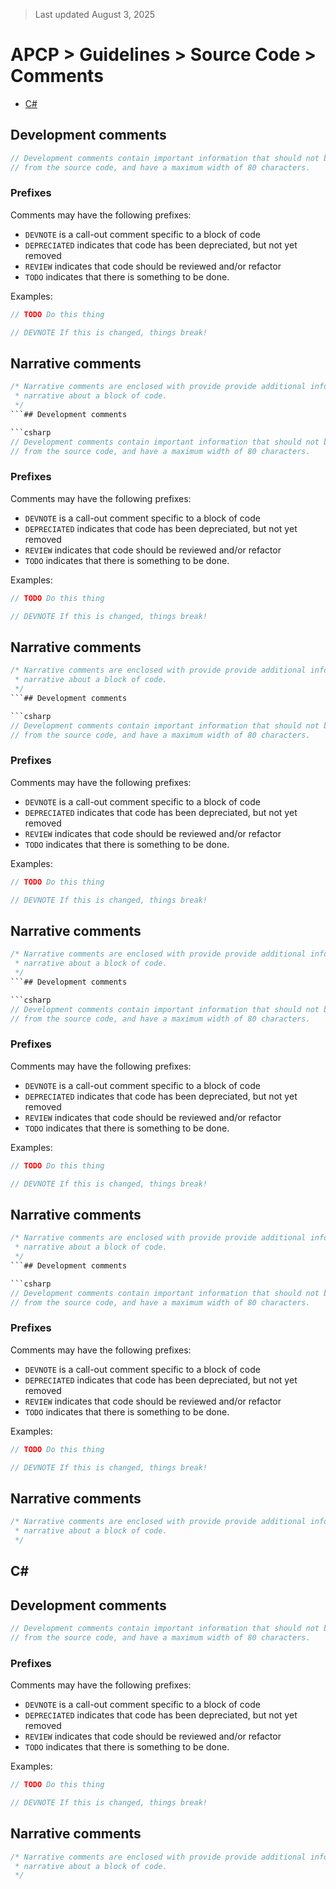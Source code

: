 > Last updated August 3, 2025

# APCP > Guidelines > Source Code > Comments

* [C#](#C# )


## Development comments

```csharp
// Development comments contain important information that should not be removed
// from the source code, and have a maximum width of 80 characters.
```

### Prefixes

Comments may have the following prefixes:

- `DEVNOTE` is a call-out comment specific to a block of code
- `DEPRECIATED` indicates that code has been depreciated, but not yet removed
- `REVIEW` indicates that code should be reviewed and/or refactor
- `TODO` indicates that there is something to be done.

Examples:

```csharp
// TODO Do this thing

// DEVNOTE If this is changed, things break!
```

## Narrative comments

```csharp
/* Narrative comments are enclosed with provide provide additional information or 
 * narrative about a block of code.
 */
```## Development comments

```csharp
// Development comments contain important information that should not be removed
// from the source code, and have a maximum width of 80 characters.
```

### Prefixes

Comments may have the following prefixes:

- `DEVNOTE` is a call-out comment specific to a block of code
- `DEPRECIATED` indicates that code has been depreciated, but not yet removed
- `REVIEW` indicates that code should be reviewed and/or refactor
- `TODO` indicates that there is something to be done.

Examples:

```csharp
// TODO Do this thing

// DEVNOTE If this is changed, things break!
```

## Narrative comments

```csharp
/* Narrative comments are enclosed with provide provide additional information or 
 * narrative about a block of code.
 */
```## Development comments

```csharp
// Development comments contain important information that should not be removed
// from the source code, and have a maximum width of 80 characters.
```

### Prefixes

Comments may have the following prefixes:

- `DEVNOTE` is a call-out comment specific to a block of code
- `DEPRECIATED` indicates that code has been depreciated, but not yet removed
- `REVIEW` indicates that code should be reviewed and/or refactor
- `TODO` indicates that there is something to be done.

Examples:

```csharp
// TODO Do this thing

// DEVNOTE If this is changed, things break!
```

## Narrative comments

```csharp
/* Narrative comments are enclosed with provide provide additional information or 
 * narrative about a block of code.
 */
```## Development comments

```csharp
// Development comments contain important information that should not be removed
// from the source code, and have a maximum width of 80 characters.
```

### Prefixes

Comments may have the following prefixes:

- `DEVNOTE` is a call-out comment specific to a block of code
- `DEPRECIATED` indicates that code has been depreciated, but not yet removed
- `REVIEW` indicates that code should be reviewed and/or refactor
- `TODO` indicates that there is something to be done.

Examples:

```csharp
// TODO Do this thing

// DEVNOTE If this is changed, things break!
```

## Narrative comments

```csharp
/* Narrative comments are enclosed with provide provide additional information or 
 * narrative about a block of code.
 */
```## Development comments

```csharp
// Development comments contain important information that should not be removed
// from the source code, and have a maximum width of 80 characters.
```

### Prefixes

Comments may have the following prefixes:

- `DEVNOTE` is a call-out comment specific to a block of code
- `DEPRECIATED` indicates that code has been depreciated, but not yet removed
- `REVIEW` indicates that code should be reviewed and/or refactor
- `TODO` indicates that there is something to be done.

Examples:

```csharp
// TODO Do this thing

// DEVNOTE If this is changed, things break!
```

## Narrative comments

```csharp
/* Narrative comments are enclosed with provide provide additional information or 
 * narrative about a block of code.
 */
```

## C#

## Development comments

```csharp
// Development comments contain important information that should not be removed
// from the source code, and have a maximum width of 80 characters.
```

### Prefixes

Comments may have the following prefixes:

- `DEVNOTE` is a call-out comment specific to a block of code
- `DEPRECIATED` indicates that code has been depreciated, but not yet removed
- `REVIEW` indicates that code should be reviewed and/or refactor
- `TODO` indicates that there is something to be done.

Examples:

```csharp
// TODO Do this thing

// DEVNOTE If this is changed, things break!
```

## Narrative comments

```csharp
/* Narrative comments are enclosed with provide provide additional information or 
 * narrative about a block of code.
 */
```

